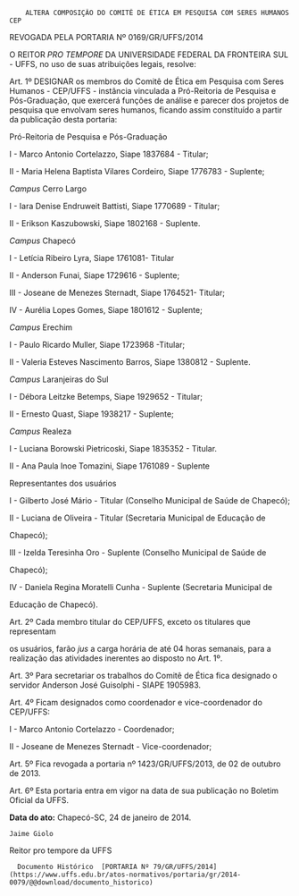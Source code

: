         ALTERA COMPOSIÇÃO DO COMITÊ DE ÉTICA EM PESQUISA COM SERES HUMANOS CEP  

REVOGADA PELA PORTARIA Nº 0169/GR/UFFS/2014

 O REITOR *PRO TEMPORE* DA UNIVERSIDADE FEDERAL DA FRONTEIRA SUL - UFFS, no uso de suas atribuições legais, resolve:

 Art. 1º DESIGNAR os membros do Comitê de Ética em Pesquisa com Seres Humanos - CEP/UFFS - instância vinculada a Pró-Reitoria de Pesquisa e Pós-Graduação, que exercerá funções de análise e parecer dos projetos de pesquisa que envolvam seres humanos, ficando assim constituído a partir da publicação desta portaria:

 Pró-Reitoria de Pesquisa e Pós-Graduação

 I - Marco Antonio Cortelazzo, Siape 1837684 - Titular;

 II - Maria Helena Baptista Vilares Cordeiro, Siape 1776783 - Suplente;

 *Campus* Cerro Largo

 I - Iara Denise Endruweit Battisti, Siape 1770689 - Titular;

 II - Erikson Kaszubowski, Siape 1802168 - Suplente.

 *Campus* Chapecó

 I - Letícia Ribeiro Lyra, Siape 1761081- Titular

 II - Anderson Funai, Siape 1729616 - Suplente;

 III - Joseane de Menezes Sternadt, Siape 1764521- Titular;

 IV - Aurélia Lopes Gomes, Siape 1801612 - Suplente;

 *Campus* Erechim

 I - Paulo Ricardo Muller, Siape 1723968 -Titular;

 II - Valeria Esteves Nascimento Barros, Siape 1380812 - Suplente.

 *Campus* Laranjeiras do Sul

 I - Débora Leitzke Betemps, Siape 1929652 - Titular;

 II - Ernesto Quast, Siape 1938217 - Suplente;

 *Campus* Realeza

 I - Luciana Borowski Pietricoski, Siape 1835352 - Titular.

 II - Ana Paula Inoe Tomazini, Siape 1761089 - Suplente

 Representantes dos usuários

 I - Gilberto José Mário - Titular (Conselho Municipal de Saúde de Chapecó);

 II - Luciana de Oliveira - Titular (Secretaria Municipal de Educação de

 Chapecó);

 III - Izelda Teresinha Oro - Suplente (Conselho Municipal de Saúde de

 Chapecó);

 IV - Daniela Regina Moratelli Cunha - Suplente (Secretaria Municipal de

 Educação de Chapecó).

 Art. 2º Cada membro titular do CEP/UFFS, exceto os titulares que representam

 os usuários, farão *jus* a carga horária de até 04 horas semanais, para a realização das atividades inerentes ao disposto no Art. 1º.

 Art. 3º Para secretariar os trabalhos do Comitê de Ética fica designado o servidor Anderson José Guisolphi - SIAPE 1905983.

 Art. 4º Ficam designados como coordenador e vice-coordenador do CEP/UFFS:

 I - Marco Antonio Cortelazzo - Coordenador;

 II - Joseane de Menezes Sternadt - Vice-coordenador;

 Art. 5º Fica revogada a portaria nº 1423/GR/UFFS/2013, de 02 de outubro de 2013.

 Art. 6º Esta portaria entra em vigor na data de sua publicação no Boletim Oficial da UFFS.

  

   **Data do ato:** Chapecó-SC, 24 de janeiro de 2014.   
 

    Jaime Giolo    
 Reitor pro tempore da UFFS 

      Documento Histórico  [PORTARIA Nº 79/GR/UFFS/2014](https://www.uffs.edu.br/atos-normativos/portaria/gr/2014-0079/@@download/documento_historico)     
      